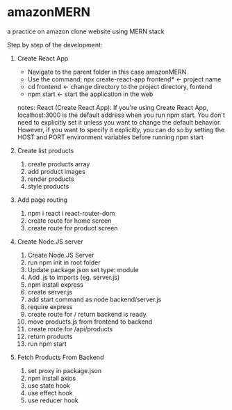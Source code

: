 # amazonMERN

a practice on amazon clone website using MERN stack

Step by step of the development:

1. Create React App

   - Navigate to the parent folder in this case amazonMERN
   - Use the command: npx create-react-app frontend\* <- project name
   - cd frontend <- change directory to the project directory, fontend
   - npm start <- start the application in the web

   notes: React (Create React App):
   If you're using Create React App, localhost:3000 is the default address when you run npm start. You don't need to explicitly set it unless you want to change the default behavior. However, if you want to specify it explicitly, you can do so by setting the HOST and PORT environment variables before running npm start

2. Create list products

   1. create products array
   2. add product images
   3. render products
   4. style products

3. Add page routing

   1. npm i react i react-router-dom
   2. create route for home screen
   3. create route for product screen

4. Create Node.JS server

   1. Create Node.JS Server
   2. run npm init in root folder
   3. Update package.json set type: module
   4. Add .js to imports (eg. server.js)
   5. npm install express
   6. create server.js
   7. add start command as node backend/server.js
   8. require express
   9. create route for / return backend is ready.
   10. move products.js from frontend to backend
   11. create route for /api/products
   12. return products
   13. run npm start

5. Fetch Products From Backend

   1. set proxy in package.json
   2. npm install axios
   3. use state hook
   4. use effect hook
   5. use reducer hook

